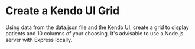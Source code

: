 # Create a Kendo UI Grid
Using data from the data.json file and the Kendo UI, create a grid to display patients and 10 columns of your choosing.
It's advisable to use a Node.js server with Express locally.
